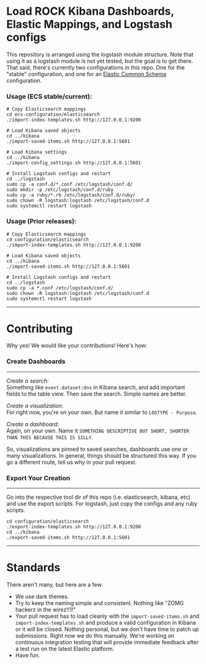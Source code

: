 # Load ROCK Kibana Dashboards, Elastic Mappings, and Logstash configs

This repository is arranged using the logstash module structure. Note that using it as a logstash module is not yet tested, but the goal is to
get there. That said, there's currently two configurations in this repo. One for the "stable" configuration, and one for an [Elastic Common Schema](https://www.elastic.co/guide/en/ecs/current/ecs-base.html) configuration.

### Usage (ECS stable/current):
```
# Copy Elasticsearch mappings
cd ecs-configuration/elasticsearch
./import-index-templates.sh http://127.0.0.1:9200

# Load Kibana saved objects
cd ../kibana
./import-saved-items.sh http://127.0.0.1:5601

# Load Kibana settings
cd ../kibana
./import-config_settings.sh http://127.0.0.1:5601

# Install Logstash configs and restart
cd ../logstash
sudo cp -a conf.d/*.conf /etc/logstash/conf.d/
sudo mkdir -p /etc/logstash/conf.d/ruby
sudo cp -a ruby/*.rb /etc/logstash/conf.d/ruby/
sudo chown -R logstash:logstash /etc/logstash/conf.d
sudo systemctl restart logstash
```

### Usage (Prior releases):  
```
# Copy Elasticsearch mappings
cd configuration/elasticsearch
./import-index-templates.sh http://127.0.0.1:9200

# Load Kibana saved objects
cd ../kibana
./import-saved-items.sh http://127.0.0.1:5601

# Install Logstash configs and restart
cd ../logstash
sudo cp -a *.conf /etc/logstash/conf.d/
sudo chown -R logstash:logstash /etc/logstash/conf.d
sudo systemctl restart logstash
```



----  
# Contributing  

Why yes! We would like your contributions!  Here's how:  

### Create Dashboards  
----  
*Create a search:*    
Something like `event.dataset:dns` in Kibana search, and add important fields to the table view. Then save the search.  Simple names are better.  

*Create a visualization:*  
For right now, you're on your own.  But name it similar to `LOGTYPE - Purpose`.  

*Create a dashboard:*  
Again, on your own.  Name it `SOMETHING DESCRIPTIVE BUT SHORT, SHORTER THAN THIS BECAUSE THIS IS SILLY`.  

So, visualizations are pinned to saved searches, dashboards use one or many visualizations.  In general, things should be structured this way.  If you go a different route, tell us why in your pull request.  

### Export Your Creation  
----  
Go into the respective tool dir of this repo (i.e. elasticsearch, kibana, etc) and use the export scripts. For logstash, just copy the configs and any ruby scripts.

```
cd configuration/elasticsearch
./export-index-templates.sh http://127.0.0.1:9200
cd ../kibana
./export-saved-items.sh http://127.0.0.1:5601
```

----

# Standards  

There aren't many, but here are a few:  
 *  We use dark themes.
 *  Try to keep the naming simple and consistent.  Nothing like "ZOMG hackerz in the wirez!!1!"  
 *  Your pull request has to load cleanly with the `import-saved-items.sh` and `import-index-templates.sh` and produce a valid configuration in Kibana or it will be closed.  Nothing personal, but we don't have time to patch up submissions. Right now we do this manually. We're working on continuous integration testing that will provide immediate feedback after a test run on the latest Elastic platform.
 *  Have fun.  
